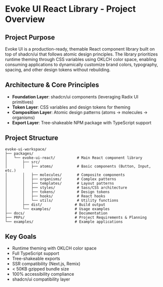 # Evoke UI React Library - Project Overview

## Project Purpose

Evoke UI is a production-ready, themable React component library built on top of shadcn/ui that follows atomic design principles. The library prioritizes runtime theming through CSS variables using OKLCH color space, enabling consuming applications to dynamically customize brand colors, typography, spacing, and other design tokens without rebuilding.

## Architecture & Core Principles

- **Foundation Layer**: shadcn/ui components (leveraging Radix UI primitives)
- **Token Layer**: CSS variables and design tokens for theming
- **Composition Layer**: Atomic design patterns (atoms → molecules → organisms)
- **Export Layer**: Tree-shakeable NPM package with TypeScript support

## Project Structure

```
evoke-ui-workspace/
├── packages/
│   └── evoke-ui-react/          # Main React component library
│       ├── src/
│       │   ├── atoms/           # Basic components (Button, Input, etc.)
│       │   ├── molecules/       # Composite components
│       │   ├── organisms/       # Complex patterns
│       │   ├── templates/       # Layout patterns
│       │   ├── styles/          # Sass/CSS architecture
│       │   ├── tokens/          # Design tokens
│       │   ├── hooks/           # React hooks
│       │   └── utils/           # Utility functions
│       ├── dist/               # Build output
│       └── examples/           # Usage examples
├── docs/                       # Documentation
├── PRPs/                       # Project Requirements & Planning
└── examples/                   # Example applications
```

## Key Goals

- Runtime theming with OKLCH color space
- Full TypeScript support
- Tree-shakeable exports
- SSR compatibility (Next.js, Remix)
- < 50KB gzipped bundle size
- 100% accessibility compliance
- shadcn/ui compatibility layer
